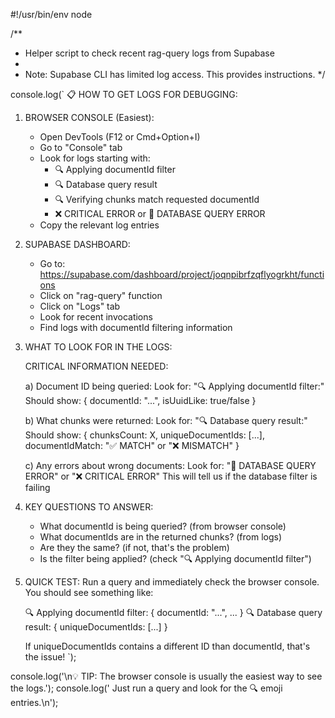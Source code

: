 #!/usr/bin/env node

/**
 * Helper script to check recent rag-query logs from Supabase
 * 
 * Note: Supabase CLI has limited log access. This provides instructions.
 */

console.log(`
📋 HOW TO GET LOGS FOR DEBUGGING:

1. BROWSER CONSOLE (Easiest):
   - Open DevTools (F12 or Cmd+Option+I)
   - Go to "Console" tab
   - Look for logs starting with:
     * 🔍 Applying documentId filter
     * 🔍 Database query result
     * 🔍 Verifying chunks match requested documentId
     * ❌ CRITICAL ERROR or 🚨 DATABASE QUERY ERROR
   - Copy the relevant log entries

2. SUPABASE DASHBOARD:
   - Go to: https://supabase.com/dashboard/project/joqnpibrfzqflyogrkht/functions
   - Click on "rag-query" function
   - Click on "Logs" tab
   - Look for recent invocations
   - Find logs with documentId filtering information

3. WHAT TO LOOK FOR IN THE LOGS:

   CRITICAL INFORMATION NEEDED:
   
   a) Document ID being queried:
      Look for: "🔍 Applying documentId filter:" 
      Should show: { documentId: "...", isUuidLike: true/false }
   
   b) What chunks were returned:
      Look for: "🔍 Database query result:"
      Should show: {
        chunksCount: X,
        uniqueDocumentIds: [...],
        documentIdMatch: "✅ MATCH" or "❌ MISMATCH"
      }
   
   c) Any errors about wrong documents:
      Look for: "🚨 DATABASE QUERY ERROR" or "❌ CRITICAL ERROR"
      This will tell us if the database filter is failing

4. KEY QUESTIONS TO ANSWER:
   - What documentId is being queried? (from browser console)
   - What documentIds are in the returned chunks? (from logs)
   - Are they the same? (if not, that's the problem)
   - Is the filter being applied? (check "🔍 Applying documentId filter")

5. QUICK TEST:
   Run a query and immediately check the browser console.
   You should see something like:
   
   🔍 Applying documentId filter: { documentId: "...", ... }
   🔍 Database query result: { uniqueDocumentIds: [...] }
   
   If uniqueDocumentIds contains a different ID than documentId,
   that's the issue!
`);

console.log('\n💡 TIP: The browser console is usually the easiest way to see the logs.');
console.log('   Just run a query and look for the 🔍 emoji entries.\n');
